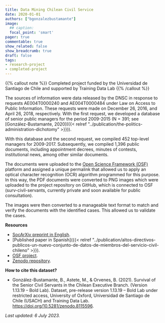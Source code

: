 ```yaml
---
title: Data Mining Chilean Civil Service
date: 2020-01-01
authors: ["bgonzalezbustamante"]
image:
  ## caption: 
  focal_point: 'smart'
pager: true
commentable: true
show_related: false
show_breadcrumb: true
draft: false
tags:
- research-project
- completed-project
---
```


{{% callout note %}}
Completed project funded by the Universidad de Santiago de Chile and supported by Training Data Lab
{{% /callout %}}

The sources of information were data released by the DNSC in response to requests AE004T0000240 and AE004T0000484 under Law on Access to Public Information. These requests were made on December 26, 2016, and April 26, 2018, respectively. With the first request, we developed a database of senior public managers for the period 2009-2015 (N = 391; see [González-Bustamante, 2020]({{< relref "../publication/the-politics-administration-dichotomy" >}})).

<!--more-->

With this database and the second request, we compiled 452 top-level managers for 2009-2017. Subsequently, we compiled 1,396 public documents, including appointment decrees, minutes of contests, institutional news, among other similar documents.

The documents were uploaded to the [Open Science Framework (OSF)](https://doi.org/10.17605/OSF.IO/WBF6M) platform and assigned a unique permalink that allowed us to apply an optical character recognition (OCR) algorithm programmed for this purpose. In this way, the PDF documents were converted to PNG images which were uploaded to the project repository on GitHub, which is connected to OSF (surv-civil-servants, currently private and soon available for public consultation).

The images were then converted to a manageable text format to match and verify the documents with the identified cases. This allowed us to validate the cases.

**Resources**

* [SocArXiv preprint in English](https://doi.org/10.31235/osf.io/vshcz).
* [Published paper in Spanish]({{< relref "../publication/altos-directivos-publicos-un-nuevo-conjunto-de-datos-de-miembros-del-servicio-civil-chileno" >}}).
* [OSF project](hhttps://doi.org/10.17605/OSF.IO/WBF6M).
* [Zenodo repository](https://doi.org/10.5281/zenodo.8115596).

**How to cite this dataset?**

* González-Bustamante, B., Astete, M., & Orvenes, B. (2021). Survival of the Senior Civil Servants in the Chilean Executive Branch. (Version 1.13.19 – Bold Lab). Dataset, pre-release version 1.13.19 – Bold Lab under restricted access, University of Oxford, Universidad de Santiago de Chile (USACH) and Training Data Lab. https://doi.org/10.5281/zenodo.8115596.

_Last updated: 6 July 2023._